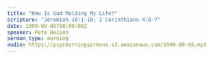 ```yaml
---
title: "How Is God Molding My Life?"
scripture: "Jeremiah 18:1-10; 2 Corinthians 4:6-7"
date: 1999-09-05T00:00:00Z
speaker: Pete Deison
sermon_type: morning
audio: https://pcpcmorningsermons.s3.amazonaws.com/1999-09-05.mp3 
---
```



